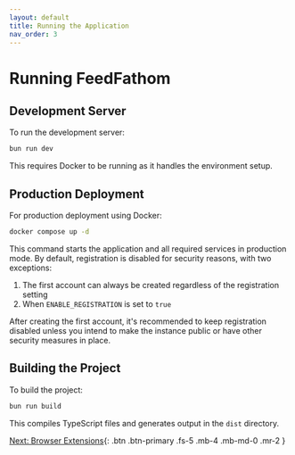 ```yaml
---
layout: default
title: Running the Application
nav_order: 3
---
```


# Running FeedFathom

## Development Server

To run the development server:

```bash
bun run dev
```

This requires Docker to be running as it handles the environment setup.

## Production Deployment

For production deployment using Docker:

```bash
docker compose up -d
```

This command starts the application and all required services in production mode. By default, registration is disabled for security reasons, with two exceptions:

1. The first account can always be created regardless of the registration setting
2. When `ENABLE_REGISTRATION` is set to `true`

After creating the first account, it's recommended to keep registration disabled unless you intend to make the instance public or have other security measures in place.

## Building the Project

To build the project:

```bash
bun run build
```

This compiles TypeScript files and generates output in the `dist` directory.

[Next: Browser Extensions](./extensions.md){: .btn .btn-primary .fs-5 .mb-4 .mb-md-0 .mr-2 } 